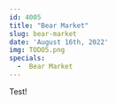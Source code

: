 ```yaml
---
id: 4005
title: "Bear Market"
slug: bear-market
date: 'August 16th, 2022'
img: TODO5.png
specials:
  -  Bear Market
---
```


Test! 